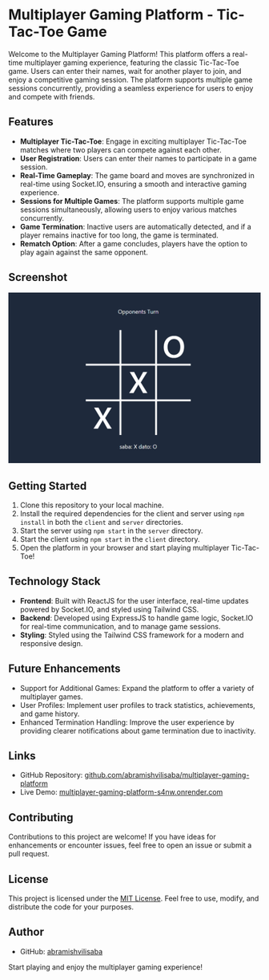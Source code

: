# Multiplayer Gaming Platform - Tic-Tac-Toe Game

Welcome to the Multiplayer Gaming Platform! This platform offers a real-time multiplayer gaming experience, featuring the classic Tic-Tac-Toe game. Users can enter their names, wait for another player to join, and enjoy a competitive gaming session. The platform supports multiple game sessions concurrently, providing a seamless experience for users to enjoy and compete with friends.

## Features

- **Multiplayer Tic-Tac-Toe**: Engage in exciting multiplayer Tic-Tac-Toe matches where two players can compete against each other.
- **User Registration**: Users can enter their names to participate in a game session.
- **Real-Time Gameplay**: The game board and moves are synchronized in real-time using Socket.IO, ensuring a smooth and interactive gaming experience.
- **Sessions for Multiple Games**: The platform supports multiple game sessions simultaneously, allowing users to enjoy various matches concurrently.
- **Game Termination**: Inactive users are automatically detected, and if a player remains inactive for too long, the game is terminated.
- **Rematch Option**: After a game concludes, players have the option to play again against the same opponent.

## Screenshot

![Screenshot](./screenshot.jpg)

## Getting Started

1. Clone this repository to your local machine.
2. Install the required dependencies for the client and server using `npm install` in both the `client` and `server` directories.
3. Start the server using `npm start` in the `server` directory.
4. Start the client using `npm start` in the `client` directory.
5. Open the platform in your browser and start playing multiplayer Tic-Tac-Toe!

## Technology Stack

- **Frontend**: Built with ReactJS for the user interface, real-time updates powered by Socket.IO, and styled using Tailwind CSS.
- **Backend**: Developed using ExpressJS to handle game logic, Socket.IO for real-time communication, and to manage game sessions.
- **Styling**: Styled using the Tailwind CSS framework for a modern and responsive design.

## Future Enhancements

- Support for Additional Games: Expand the platform to offer a variety of multiplayer games.
- User Profiles: Implement user profiles to track statistics, achievements, and game history.
- Enhanced Termination Handling: Improve the user experience by providing clearer notifications about game termination due to inactivity.

## Links

- GitHub Repository: [github.com/abramishvilisaba/multiplayer-gaming-platform](https://github.com/abramishvilisaba/multiplayer-gaming-platform)
- Live Demo: [multiplayer-gaming-platform-s4nw.onrender.com](https://multiplayer-gaming-platform-s4nw.onrender.com/)

## Contributing

Contributions to this project are welcome! If you have ideas for enhancements or encounter issues, feel free to open an issue or submit a pull request.

## License

This project is licensed under the [MIT License](LICENSE). Feel free to use, modify, and distribute the code for your purposes.

## Author

- GitHub: [abramishvilisaba](https://github.com/abramishvilisaba)

Start playing and enjoy the multiplayer gaming experience!
